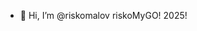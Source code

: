 - 👋 Hi, I’m @riskomalov
riskoMyGO! 2025!

<!---
riskomalov/riskomalov is a ✨ special ✨ repository because its `README.md` (this file) appears on your GitHub profile.
You can click the Preview link to take a look at your changes.
--->
